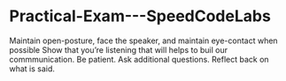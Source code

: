 # Practical-Exam---SpeedCodeLabs
Maintain open-posture, face the speaker, and maintain eye-contact when possible
Show that you’re listening that will helps to buil our commmunication.
Be patient.
Ask additional questions.
Reflect back on what is said.
